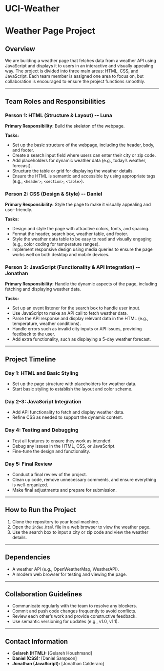 # UCI-Weather
# Weather Page Project

## Overview
We are building a weather page that fetches data from a weather API using JavaScript and displays it to users in an interactive and visually appealing way. The project is divided into three main areas: HTML, CSS, and JavaScript. Each team member is assigned one area to focus on, but collaboration is encouraged to ensure the project functions smoothly.

---

## Team Roles and Responsibilities

### Person 1: HTML (Structure & Layout) -- Luna 
**Primary Responsibility:** Build the skeleton of the webpage.

**Tasks:**
- Set up the basic structure of the webpage, including the header, body, and footer.
- Create a search input field where users can enter their city or zip code.
- Add placeholders for dynamic weather data (e.g., today’s weather, forecast).
- Structure the table or grid for displaying the weather details.
- Ensure the HTML is semantic and accessible by using appropriate tags (e.g., `<header>`, `<section>`, `<table>`).

### Person 2: CSS (Design & Style) -- Daniel
**Primary Responsibility:** Style the page to make it visually appealing and user-friendly.

**Tasks:**
- Design and style the page with attractive colors, fonts, and spacing.
- Format the header, search box, weather table, and footer.
- Style the weather data table to be easy to read and visually engaging (e.g., color coding for temperature ranges).
- Implement responsive design using media queries to ensure the page works well on both desktop and mobile devices.

### Person 3: JavaScript (Functionality & API Integration) -- Jonathan
**Primary Responsibility:** Handle the dynamic aspects of the page, including fetching and displaying weather data.

**Tasks:**
- Set up an event listener for the search box to handle user input.
- Use JavaScript to make an API call to fetch weather data.
- Parse the API response and display relevant data in the HTML (e.g., temperature, weather conditions).
- Handle errors such as invalid city inputs or API issues, providing feedback to the user.
- Add extra functionality, such as displaying a 5-day weather forecast.

---

## Project Timeline

### Day 1: HTML and Basic Styling
- Set up the page structure with placeholders for weather data.
- Start basic styling to establish the layout and color scheme.

### Day 2-3: JavaScript Integration
- Add API functionality to fetch and display weather data.
- Refine CSS as needed to support the dynamic content.

### Day 4: Testing and Debugging
- Test all features to ensure they work as intended.
- Debug any issues in the HTML, CSS, or JavaScript.
- Fine-tune the design and functionality.

### Day 5: Final Review
- Conduct a final review of the project.
- Clean up code, remove unnecessary comments, and ensure everything is well-organized.
- Make final adjustments and prepare for submission.

---

## How to Run the Project
1. Clone the repository to your local machine.
2. Open the `index.html` file in a web browser to view the weather page.
3. Use the search box to input a city or zip code and view the weather details.

---

## Dependencies
- A weather API (e.g., OpenWeatherMap, WeatherAPI).
- A modern web browser for testing and viewing the page.

---

## Collaboration Guidelines
- Communicate regularly with the team to resolve any blockers.
- Commit and push code changes frequently to avoid conflicts.
- Review each other’s work and provide constructive feedback.
- Use semantic versioning for updates (e.g., v1.0, v1.1).

---

## Contact Information
- **Gelareh (HTML):** [Gelareh Houshmand]
- **Daniel (CSS):** [Daniel Sampson]
- **Jonathan (JavaScript):** [Jonathan Calderaro]